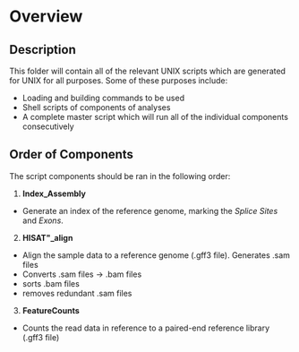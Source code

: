 # Overview

## Description
This folder will contain all of the relevant UNIX scripts which are generated for UNIX for all purposes. Some of these purposes include:
- Loading and building commands to be used
- Shell scripts of components of analyses
- A complete master script which will run all of the individual components consecutively

## Order of Components
The script components should be ran in the following order:
1. **Index_Assembly**
  - Generate an index of the reference genome, marking the *Splice Sites* and *Exons*.
2. **HISAT"_align**
  - Align the sample data to a reference genome (.gff3 file). Generates .sam files
  - Converts .sam files -> .bam files
  - sorts .bam files
  - removes redundant .sam files
3. **FeatureCounts**
  - Counts the read data in reference to a paired-end reference library (.gff3 file)